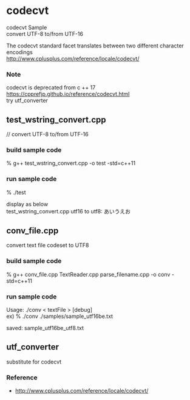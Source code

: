 codecvt
===============

codecvt Sample <br/>
convert UTF-8 to/from UTF-16 <br/>

The codecvt standard facet translates between two different character encodings <br/>
http://www.cplusplus.com/reference/locale/codecvt/ <br/>

### Note
codecvt is deprecated from c ++ 17 <br/>
https://cpprefjp.github.io/reference/codecvt.html <br/>
try utf_converter <br/>

## test_wstring_convert.cpp <br/>
// convert UTF-8 to/from UTF-16 <br/>

### build sample code
% g++ test_wstring_convert.cpp -o test -std=c++11

### run sample code 
%  ./test <br/>

display as below <br/>
test_wstring_convert.cpp
utf16 to utf8: あいうえお


## conv_file.cpp <br/>
convert text file codeset to UTF8 <br/>

### build sample code
% g++ conv_file.cpp TextReader.cpp parse_filename.cpp -o conv -std=c++11 <br/>

### run sample code 
Usage: ./conv \< textFile \> [debug] <br/>
ex)
% ./conv ./samples/sample_utf16be.txt <br/>

saved: sample_utf16be_utf8.txt <br/>

## utf_converter <br/>
substitute for codecvt <br/>

### Reference <br/>
- http://www.cplusplus.com/reference/locale/codecvt/

